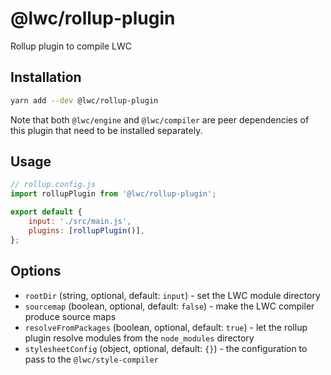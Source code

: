 # @lwc/rollup-plugin

Rollup plugin to compile LWC

## Installation

```sh
yarn add --dev @lwc/rollup-plugin
```

Note that both `@lwc/engine` and `@lwc/compiler` are peer dependencies of this plugin that need to be installed separately.

## Usage

```js
// rollup.config.js
import rollupPlugin from '@lwc/rollup-plugin';

export default {
    input: './src/main.js',
    plugins: [rollupPlugin()],
};
```

## Options

-   `rootDir` (string, optional, default: `input`) - set the LWC module directory
-   `sourcemap` (boolean, optional, default: `false`) - make the LWC compiler produce source maps
-   `resolveFromPackages` (boolean, optional, default: `true`) - let the rollup plugin resolve modules from the `node_modules` directory
-   `stylesheetConfig` (object, optional, default: `{}`) - the configuration to pass to the `@lwc/style-compiler`
